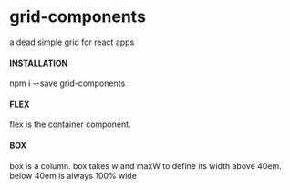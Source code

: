 # grid-components 
a dead simple grid for react apps
 
#### INSTALLATION
npm i --save grid-components

#### FLEX
flex is the container component.

#### BOX
box is a column. box takes w and maxW to define its width above 40em.
below 40em <Box> is always 100% wide
